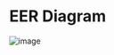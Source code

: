 # EER Diagram
![image](https://github.com/user-attachments/assets/0cf2ef9c-e84c-4053-80d1-060127716a0a)
